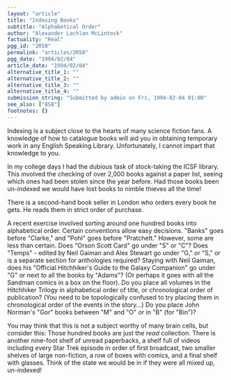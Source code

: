 ```yaml
---
layout: "article"
title: "Indexing Books"
subtitle: "Alphabetical Order"
author: "Alexander Lachlan McLintock"
factuality: "Real"
pgg_id: "2R58"
permalink: "articles/2R58"
pgg_date: "1994/02/04"
article_date: "1994/02/04"
alternative_title_1: ""
alternative_title_2: ""
alternative_title_3: ""
alternative_title_4: ""
submission_string: "Submitted by admin on Fri, 1994-02-04 01:00"
see_also: ["8S8"]
footnotes: {}
---
```

<div>
<p>Indexing is a subject close to the hearts of many science fiction fans. A knowledge of how to catalogue books will aid you in obtaining temporary work in any English Speaking Library. Unfortunately, I cannot impart that knowledge to you.</p>
<p>In my college days I had the dubious task of stock-taking the ICSF library. This involved the checking of over 2,000 books against a paper list, seeing which ones had been stolen since the year before. Had those books been un-indexed we would have lost books to nimble thieves all the time!</p>
<p>There is a second-hand book seller in London who orders every book he gets. He reads them in strict order of purchase.</p>
<p>A recent exercise involved sorting around one hundred books into alphabetical order. Certain conventions allow easy decisions. "Banks" goes before "Clarke," and "Pohl" goes before "Pratchett." However, some are less than certain. Does "Orson Scott Card" go under "S" or "C"? Does "Temps" - edited by Neil Gaiman and Alex Stewart go under "G," or "S," or is a separate section for anthologies required? Staying with Neil Gaiman, does his "Official Hitchhiker's Guide to the Galaxy Companion" go under "G" or next to all the books by "Adams"? (Or perhaps it goes with all the Sandman comics in a box on the floor). Do you place all volumes in the Hitchhiker Trilogy in alphabetical order of title, or chronological order of publication? (You need to be topologically confused to try placing them in chronological order of the events in the story...) Do you place John Norman's "Gor" books between "M" and "O" or in "B" (for "Bin")?</p>
<p>You may think that this is not a subject worthy of many brain cells, but consider this: Those hundred books are just the <em>read</em> collection. There is another nine-foot shelf of unread paperbacks, a shelf full of videos including every Star Trek episode in order of first broadcast, two smaller shelves of large non-fiction, a row of boxes with comics, and a final shelf with glasses. Think of the state we would be in if they were all mixed up, un-indexed!</p>
</div>
